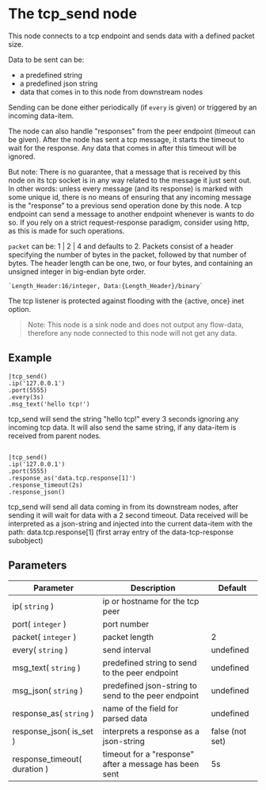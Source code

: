 The tcp_send node
=====================

This node connects to a tcp endpoint and sends data with a defined packet size.

Data to be sent can be:
* a predefined string
* a predefined json string
* data that comes in to this node from downstream nodes
 
Sending can be done either periodically (if `every` is given) or triggered by an incoming data-item. 

The node can also handle "responses" from the peer endpoint (timeout can be given).
After the node has sent a tcp message, it starts the timeout to wait for the response. 
Any data that comes in after this timeout will be ignored.

But note: There is no guarantee, that a message that is received by this node on its tcp socket is in any way
related to the message it just sent out. In other words: unless every message (and its response) is marked with some
unique id, there is no means of ensuring that any incoming message is the "response" to a previous send operation done by this node.
A tcp endpoint can send a message to another endpoint whenever is wants to do so.
If you rely on a strict request-response paradigm, consider using http, as this is made for such operations.

`packet` can be: 1 | 2 | 4 and defaults to 2.
Packets consist of a header specifying the number of bytes in the packet,
followed by that number of bytes. The header length can be one, two, or four bytes,
and containing an unsigned integer in big-endian byte order.

    `Length_Header:16/integer, Data:{Length_Header}/binary`
     

The tcp listener is protected against flooding with the {active, once} inet option.

> Note: This node is a sink node and does not output any flow-data, therefore any node connected to this node will not get any data.

Example
-------

```dfs  
|tcp_send()
.ip('127.0.0.1')
.port(5555)
.every(3s)
.msg_text('hello tcp!') 
```     
tcp_send will send the string "hello tcp!" every 3 seconds ignoring any incoming tcp data. It will also send the same string, if any data-item is received from parent nodes.


```dfs  
 
|tcp_send()
.ip('127.0.0.1')
.port(5555) 
.response_as('data.tcp.response[1]')
.response_timeout(2s)
.response_json()
```     

tcp_send will send all data coming in from its downstream nodes, after sending it will wait for data with a 2 second timeout.
Data received will be interpreted as a json-string and injected into the current data-item with the path: data.tcp.response[1]
(first array entry of the data-tcp-response subobject)


Parameters
----------

Parameter     | Description | Default 
--------------|-------------|--------- 
ip( `string` )| ip or hostname for the tcp peer | 
port( `integer` )| port number |
packet( `integer` )| packet length | 2
every( `string` )| send interval| undefined
msg_text( `string` ) | predefined string to send to the peer endpoint| undefined
msg_json( `string` ) | predefined json-string to send to the peer endpoint| undefined
response_as( `string` ) | name of the field for parsed data| undefined
response_json( is_set ) | interprets a response as a json-string| false (not set)
response_timeout( duration ) | timeout for a "response" after a message has been sent| 5s
 